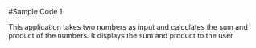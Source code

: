#Sample Code 1
<p>This application takes two numbers as input and calculates the sum and product of the numbers.
  It displays the sum and product to the user</p>
